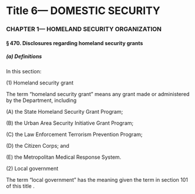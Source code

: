 
# Title 6— DOMESTIC SECURITY
### CHAPTER 1— HOMELAND SECURITY ORGANIZATION
#### § 470. Disclosures regarding homeland security grants
##### (a) Definitions

In this section:

(1) Homeland security grant

The term “homeland security grant” means any grant made or administered by the Department, including

(A) the State Homeland Security Grant Program;

(B) the Urban Area Security Initiative Grant Program;

(C) the Law Enforcement Terrorism Prevention Program;

(D) the Citizen Corps; and

(E) the Metropolitan Medical Response System.

(2) Local government

The term “local government” has the meaning given the term in section 101 of this title .
